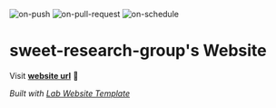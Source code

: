 
  ![on-push](../../actions/workflows/on-push.yaml/badge.svg)
  ![on-pull-request](../../actions/workflows/on-pull-request.yaml/badge.svg)
  ![on-schedule](../../actions/workflows/on-schedule.yaml/badge.svg)

  # sweet-research-group's Website

  Visit **[website url](#)** 🚀

  _Built with [Lab Website Template](https://greene-lab.gitbook.io/lab-website-template-docs)_
